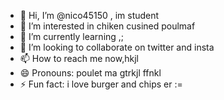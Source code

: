 - 👋 Hi, I’m @nico45150 , im student
- 👀 I’m interested in chiken cusined poulmaf
- 🌱 I’m currently learning ,;
- 💞️ I’m looking to collaborate on twitter and insta
- 📫 How to reach me now,hkjl
- 😄 Pronouns: poulet ma gtrkjl ffnkl
- ⚡ Fun fact: i love burger and chips er
:=
<!---
nico45150/nico45150 is a ✨ special ✨ repository because its `README.md` (this file) appears on your GitHub profile.
You can click the Preview link to take a look at your changes.
--->
